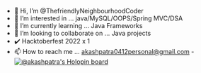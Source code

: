 - 👋 Hi, I’m @ThefriendlyNeighbourhoodCoder
- 👀 I’m interested in ... java/MySQL/OOPS/Spring MVC/DSA
- 🌱 I’m currently learning ... Java Frameworks
- 💞️ I’m looking to collaborate on ... Java projects
-  :heavy_check_mark:   Hacktoberfest 2022 x 1
- 📫 How to reach me ... akashpatra0412personal@gmail.com
-[![@akashpatra's Holopin board](https://holopin.me/akashpatra)](https://holopin.io/@akashpatra)
<!---
ThefriendlyNeighbourhoodCoder/ThefriendlyNeighbourhoodCoder is a ✨ special ✨ repository because its `README.md` (this file) appears on your GitHub profile.
You can click the Preview link to take a look at your changes.
--->
